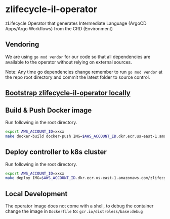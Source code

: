 # zlifecycle-il-operator
zLifecycle Operator that generates Intermediate Language (ArgoCD Apps/Argo Workflows) from the CRD (Environment)

## Vendoring

We are using `go mod vendor` for our code so that all dependencies are available to the operator without relying on external sources. 

Note: Any time go dependencies change remember to run `go mod vendor` at the repo root directory and commit the latest folder to source control.

## [Bootstrap zlifecycle-il-operator locally](./zlifecycle/runbook/setup/bootstrap-operator-locally.md)

## Build & Push Docker image

Run following in the root directory.

```bash
export AWS_ACCOUNT_ID=xxxx
make docker-build docker-push IMG=$AWS_ACCOUNT_ID.dkr.ecr.us-east-1.amazonaws.com/zlifecycle-il-operator:latest
```

## Deploy controller to k8s cluster

Run following in the root directory.

```bash
export AWS_ACCOUNT_ID=xxxx
make deploy IMG=$AWS_ACCOUNT_ID.dkr.ecr.us-east-1.amazonaws.com/zlifecycle-il-operator:latest
```

## Local Development
The operator image does not come with a shell, to debug the container change the image in `Dockerfile` to:  `gcr.io/distroless/base:debug`